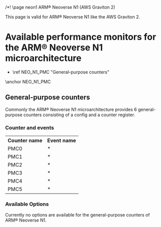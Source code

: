/*! \page neon1 ARM&reg; Neoverse N1 (AWS Graviton 2)

<P>This page is valid for ARM&reg; Neoverse N1 like the AWS Graviton 2.</P>

<H1>Available performance monitors for the ARM&reg; Neoverse N1 microarchitecture</H1>
<UL>
<LI>\ref NEO_N1_PMC "General-purpose counters"</LI>
</UL>

\anchor NEO_N1_PMC
<H2>General-purpose counters</H2>
<P>Commonly the ARM&reg; Neoverse N1 microarchitecture provides 6 general-purpose counters consisting of a config and a counter register.</P>
<H3>Counter and events</H3>
<TABLE>
<TR>
  <TH>Counter name</TH>
  <TH>Event name</TH>
</TR>
<TR>
  <TD>PMC0</TD>
  <TD>*</TD>
</TR>
<TR>
  <TD>PMC1</TD>
  <TD>*</TD>
</TR>
<TR>
  <TD>PMC2</TD>
  <TD>*</TD>
</TR>
<TR>
  <TD>PMC3</TD>
  <TD>*</TD>
</TR>
<TR>
  <TD>PMC4</TD>
  <TD>*</TD>
</TR>
<TR>
  <TD>PMC5</TD>
  <TD>*</TD>
</TR>
</TABLE>

<H3>Available Options</H3>
<P>Currently no options are available for the general-purpose counters of ARM&reg; Neoverse N1.</P>